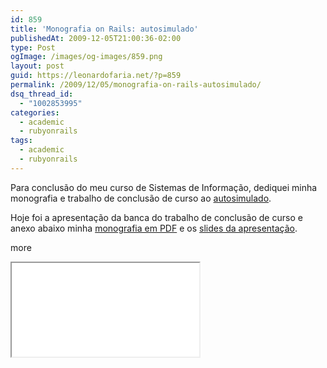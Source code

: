 ```yaml
---
id: 859
title: 'Monografia on Rails: autosimulado'
publishedAt: 2009-12-05T21:00:36-02:00
type: Post
ogImage: /images/og-images/859.png
layout: post
guid: https://leonardofaria.net/?p=859
permalink: /2009/12/05/monografia-on-rails-autosimulado/
dsq_thread_id:
  - "1002853995"
categories:
  - academic
  - rubyonrails
tags:
  - academic
  - rubyonrails
---
```

Para conclusão do meu curso de Sistemas de Informação, dediquei minha monografia e trabalho de conclusão de curso ao [autosimulado](http://www.autosimulado.com.br).

Hoje foi a apresentação da banca do trabalho de conclusão de curso e anexo abaixo minha [monografia em PDF](/pub/monografia.pdf) e os [slides da apresentação](/pub/monografia-slides.pdf).

<span className="hidden">more</span>

<iframe src="/pub/monografia.pdf" class="w-full h-screen" />
